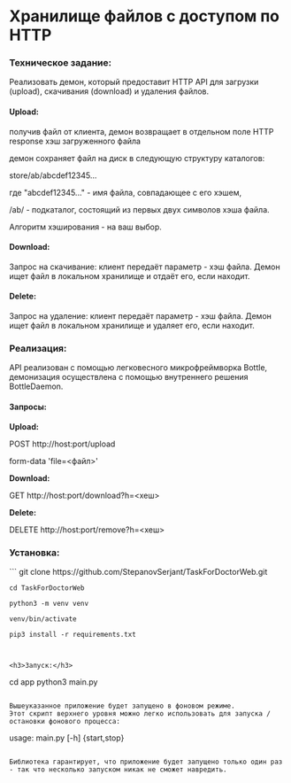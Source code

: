 <h1>Хранилище файлов с доступом по HTTP</h1>

<h3>Техническое задание:</h3>
Реализовать демон, который предоставит HTTP API для загрузки (upload), скачивания (download) и удаления файлов.


<h4>Upload:</h4>
получив файл от клиента, демон возвращает в отдельном поле HTTP response хэш загруженного файла

демон сохраняет файл на диск в следующую структуру каталогов:

store/ab/abcdef12345...

где "abcdef12345..." - имя файла, совпадающее с его хэшем,

/ab/ - подкаталог, состоящий из первых двух символов хэша файла.

Алгоритм хэширования - на ваш выбор.


<h4>Download:</h4>
Запрос на скачивание: клиент передаёт параметр - хэш файла. Демон ищет файл в локальном хранилище и отдаёт его, если находит.


<h4>Delete:</h4>
Запрос на удаление: клиент передаёт параметр - хэш файла. Демон ищет файл в локальном хранилище и удаляет его, если находит.


<h3>Реализация:</h3>
API реализован с помощью легковесного микрофреймворка Bottle, демонизация осуществлена с помощью внутреннего решения BottleDaemon.

<h4>Запросы:</h4>
<b>Upload:</b>

POST http://host:port/upload



form-data 'file=<файл>'

<b>Download:</b>

GET http://host:port/download?h=<хеш>

<b>Delete:</b>

DELETE http://host:port/remove?h=<хеш>


<h3>Установка:</h3>
```
    git clone https://github.com/StepanovSerjant/TaskForDoctorWeb.git
  
    cd TaskForDoctorWeb
  
    python3 -m venv venv
 
    venv/bin/activate
  
    pip3 install -r requirements.txt 
```


<h3>Запуск:</h3>
```
  cd app
  python3 main.py
```

Вышеуказанное приложение будет запущено в фоновом режиме. 
Этот скрипт верхнего уровня можно легко использовать для запуска / остановки фонового процесса:
```
  usage:  main.py [-h] {start,stop}
```

Библиотека гарантирует, что приложение будет запущено только один раз - так что несколько запуском никак не сможет навредить.
